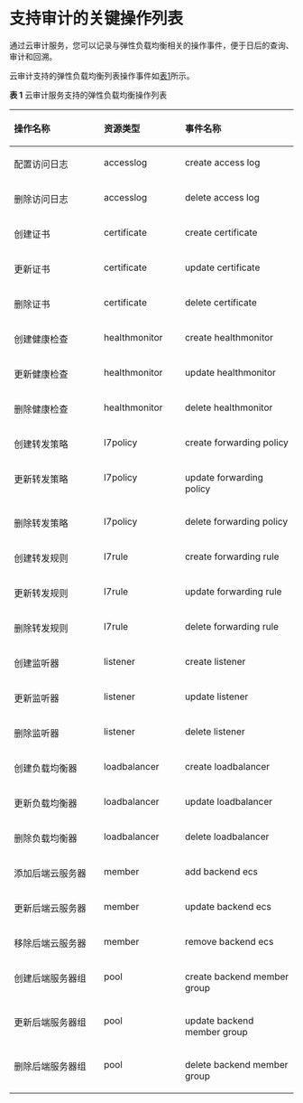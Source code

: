 # 支持审计的关键操作列表<a name="zh_cn_elb_09_0001"></a>

通过云审计服务，您可以记录与弹性负载均衡相关的操作事件，便于日后的查询、审计和回溯。

云审计支持的弹性负载均衡列表操作事件如[表1](#table1419082716297)所示。

**表 1**  云审计服务支持的弹性负载均衡操作列表

<a name="table1419082716297"></a>
<table><thead align="left"><tr id="zh-cn_topic_0107211963_zh-cn_topic_0100273727_zh-cn_topic_0043877303_row20363337194626"><th class="cellrowborder" valign="top" width="31.630000000000003%" id="mcps1.2.4.1.1"><p id="zh-cn_topic_0107211963_zh-cn_topic_0100273727_zh-cn_topic_0043877303_p38817639194626"><a name="zh-cn_topic_0107211963_zh-cn_topic_0100273727_zh-cn_topic_0043877303_p38817639194626"></a><a name="zh-cn_topic_0107211963_zh-cn_topic_0100273727_zh-cn_topic_0043877303_p38817639194626"></a>操作名称</p>
</th>
<th class="cellrowborder" valign="top" width="28.57%" id="mcps1.2.4.1.2"><p id="zh-cn_topic_0107211963_zh-cn_topic_0100273727_zh-cn_topic_0043877303_p57221065194626"><a name="zh-cn_topic_0107211963_zh-cn_topic_0100273727_zh-cn_topic_0043877303_p57221065194626"></a><a name="zh-cn_topic_0107211963_zh-cn_topic_0100273727_zh-cn_topic_0043877303_p57221065194626"></a>资源类型</p>
</th>
<th class="cellrowborder" valign="top" width="39.800000000000004%" id="mcps1.2.4.1.3"><p id="zh-cn_topic_0107211963_zh-cn_topic_0100273727_zh-cn_topic_0043877303_p4394712194626"><a name="zh-cn_topic_0107211963_zh-cn_topic_0100273727_zh-cn_topic_0043877303_p4394712194626"></a><a name="zh-cn_topic_0107211963_zh-cn_topic_0100273727_zh-cn_topic_0043877303_p4394712194626"></a>事件名称</p>
</th>
</tr>
</thead>
<tbody><tr id="zh-cn_topic_0107211963_zh-cn_topic_0100273727_zh-cn_topic_0043877303_row20427387194626"><td class="cellrowborder" valign="top" width="31.630000000000003%" headers="mcps1.2.4.1.1 "><p id="zh-cn_topic_0107211963_zh-cn_topic_0100273727_p13771225102657"><a name="zh-cn_topic_0107211963_zh-cn_topic_0100273727_p13771225102657"></a><a name="zh-cn_topic_0107211963_zh-cn_topic_0100273727_p13771225102657"></a>配置访问日志</p>
</td>
<td class="cellrowborder" valign="top" width="28.57%" headers="mcps1.2.4.1.2 "><p id="zh-cn_topic_0107211963_zh-cn_topic_0100273727_p57697142102711"><a name="zh-cn_topic_0107211963_zh-cn_topic_0100273727_p57697142102711"></a><a name="zh-cn_topic_0107211963_zh-cn_topic_0100273727_p57697142102711"></a>accesslog</p>
</td>
<td class="cellrowborder" valign="top" width="39.800000000000004%" headers="mcps1.2.4.1.3 "><p id="zh-cn_topic_0107211963_zh-cn_topic_0100273727_p42039365102723"><a name="zh-cn_topic_0107211963_zh-cn_topic_0100273727_p42039365102723"></a><a name="zh-cn_topic_0107211963_zh-cn_topic_0100273727_p42039365102723"></a>create access log</p>
</td>
</tr>
<tr id="zh-cn_topic_0107211963_zh-cn_topic_0100273727_zh-cn_topic_0043877303_row34959088194626"><td class="cellrowborder" valign="top" width="31.630000000000003%" headers="mcps1.2.4.1.1 "><p id="zh-cn_topic_0107211963_zh-cn_topic_0100273727_p40002746102657"><a name="zh-cn_topic_0107211963_zh-cn_topic_0100273727_p40002746102657"></a><a name="zh-cn_topic_0107211963_zh-cn_topic_0100273727_p40002746102657"></a>删除访问日志</p>
</td>
<td class="cellrowborder" valign="top" width="28.57%" headers="mcps1.2.4.1.2 "><p id="zh-cn_topic_0107211963_zh-cn_topic_0100273727_p51067666102711"><a name="zh-cn_topic_0107211963_zh-cn_topic_0100273727_p51067666102711"></a><a name="zh-cn_topic_0107211963_zh-cn_topic_0100273727_p51067666102711"></a>accesslog</p>
</td>
<td class="cellrowborder" valign="top" width="39.800000000000004%" headers="mcps1.2.4.1.3 "><p id="zh-cn_topic_0107211963_zh-cn_topic_0100273727_p45055626102723"><a name="zh-cn_topic_0107211963_zh-cn_topic_0100273727_p45055626102723"></a><a name="zh-cn_topic_0107211963_zh-cn_topic_0100273727_p45055626102723"></a>delete access log</p>
</td>
</tr>
<tr id="zh-cn_topic_0107211963_zh-cn_topic_0100273727_zh-cn_topic_0043877303_row59839823194626"><td class="cellrowborder" valign="top" width="31.630000000000003%" headers="mcps1.2.4.1.1 "><p id="zh-cn_topic_0107211963_zh-cn_topic_0100273727_p36754893102657"><a name="zh-cn_topic_0107211963_zh-cn_topic_0100273727_p36754893102657"></a><a name="zh-cn_topic_0107211963_zh-cn_topic_0100273727_p36754893102657"></a>创建证书</p>
</td>
<td class="cellrowborder" valign="top" width="28.57%" headers="mcps1.2.4.1.2 "><p id="zh-cn_topic_0107211963_zh-cn_topic_0100273727_p50018451102711"><a name="zh-cn_topic_0107211963_zh-cn_topic_0100273727_p50018451102711"></a><a name="zh-cn_topic_0107211963_zh-cn_topic_0100273727_p50018451102711"></a>certificate</p>
</td>
<td class="cellrowborder" valign="top" width="39.800000000000004%" headers="mcps1.2.4.1.3 "><p id="zh-cn_topic_0107211963_zh-cn_topic_0100273727_p29317144102723"><a name="zh-cn_topic_0107211963_zh-cn_topic_0100273727_p29317144102723"></a><a name="zh-cn_topic_0107211963_zh-cn_topic_0100273727_p29317144102723"></a>create certificate</p>
</td>
</tr>
<tr id="zh-cn_topic_0107211963_zh-cn_topic_0100273727_zh-cn_topic_0043877303_row31578295194626"><td class="cellrowborder" valign="top" width="31.630000000000003%" headers="mcps1.2.4.1.1 "><p id="zh-cn_topic_0107211963_zh-cn_topic_0100273727_p17880695102657"><a name="zh-cn_topic_0107211963_zh-cn_topic_0100273727_p17880695102657"></a><a name="zh-cn_topic_0107211963_zh-cn_topic_0100273727_p17880695102657"></a>更新证书</p>
</td>
<td class="cellrowborder" valign="top" width="28.57%" headers="mcps1.2.4.1.2 "><p id="zh-cn_topic_0107211963_zh-cn_topic_0100273727_p23338163102711"><a name="zh-cn_topic_0107211963_zh-cn_topic_0100273727_p23338163102711"></a><a name="zh-cn_topic_0107211963_zh-cn_topic_0100273727_p23338163102711"></a>certificate</p>
</td>
<td class="cellrowborder" valign="top" width="39.800000000000004%" headers="mcps1.2.4.1.3 "><p id="zh-cn_topic_0107211963_zh-cn_topic_0100273727_p31579362102723"><a name="zh-cn_topic_0107211963_zh-cn_topic_0100273727_p31579362102723"></a><a name="zh-cn_topic_0107211963_zh-cn_topic_0100273727_p31579362102723"></a>update certificate</p>
</td>
</tr>
<tr id="zh-cn_topic_0107211963_zh-cn_topic_0100273727_zh-cn_topic_0043877303_row49694672194626"><td class="cellrowborder" valign="top" width="31.630000000000003%" headers="mcps1.2.4.1.1 "><p id="zh-cn_topic_0107211963_zh-cn_topic_0100273727_p15907234102657"><a name="zh-cn_topic_0107211963_zh-cn_topic_0100273727_p15907234102657"></a><a name="zh-cn_topic_0107211963_zh-cn_topic_0100273727_p15907234102657"></a>删除证书</p>
</td>
<td class="cellrowborder" valign="top" width="28.57%" headers="mcps1.2.4.1.2 "><p id="zh-cn_topic_0107211963_zh-cn_topic_0100273727_p34978805102711"><a name="zh-cn_topic_0107211963_zh-cn_topic_0100273727_p34978805102711"></a><a name="zh-cn_topic_0107211963_zh-cn_topic_0100273727_p34978805102711"></a>certificate</p>
</td>
<td class="cellrowborder" valign="top" width="39.800000000000004%" headers="mcps1.2.4.1.3 "><p id="zh-cn_topic_0107211963_zh-cn_topic_0100273727_p3014627102723"><a name="zh-cn_topic_0107211963_zh-cn_topic_0100273727_p3014627102723"></a><a name="zh-cn_topic_0107211963_zh-cn_topic_0100273727_p3014627102723"></a>delete certificate</p>
</td>
</tr>
<tr id="zh-cn_topic_0107211963_zh-cn_topic_0100273727_zh-cn_topic_0043877303_row23432327194626"><td class="cellrowborder" valign="top" width="31.630000000000003%" headers="mcps1.2.4.1.1 "><p id="zh-cn_topic_0107211963_zh-cn_topic_0100273727_p53649024102657"><a name="zh-cn_topic_0107211963_zh-cn_topic_0100273727_p53649024102657"></a><a name="zh-cn_topic_0107211963_zh-cn_topic_0100273727_p53649024102657"></a>创建健康检查</p>
</td>
<td class="cellrowborder" valign="top" width="28.57%" headers="mcps1.2.4.1.2 "><p id="zh-cn_topic_0107211963_zh-cn_topic_0100273727_p65290085102711"><a name="zh-cn_topic_0107211963_zh-cn_topic_0100273727_p65290085102711"></a><a name="zh-cn_topic_0107211963_zh-cn_topic_0100273727_p65290085102711"></a>healthmonitor</p>
</td>
<td class="cellrowborder" valign="top" width="39.800000000000004%" headers="mcps1.2.4.1.3 "><p id="zh-cn_topic_0107211963_zh-cn_topic_0100273727_p50179550102723"><a name="zh-cn_topic_0107211963_zh-cn_topic_0100273727_p50179550102723"></a><a name="zh-cn_topic_0107211963_zh-cn_topic_0100273727_p50179550102723"></a>create healthmonitor</p>
</td>
</tr>
<tr id="zh-cn_topic_0107211963_zh-cn_topic_0100273727_zh-cn_topic_0043877303_row66571733194626"><td class="cellrowborder" valign="top" width="31.630000000000003%" headers="mcps1.2.4.1.1 "><p id="zh-cn_topic_0107211963_zh-cn_topic_0100273727_p52780367102657"><a name="zh-cn_topic_0107211963_zh-cn_topic_0100273727_p52780367102657"></a><a name="zh-cn_topic_0107211963_zh-cn_topic_0100273727_p52780367102657"></a>更新健康检查</p>
</td>
<td class="cellrowborder" valign="top" width="28.57%" headers="mcps1.2.4.1.2 "><p id="zh-cn_topic_0107211963_zh-cn_topic_0100273727_p16287572102711"><a name="zh-cn_topic_0107211963_zh-cn_topic_0100273727_p16287572102711"></a><a name="zh-cn_topic_0107211963_zh-cn_topic_0100273727_p16287572102711"></a>healthmonitor</p>
</td>
<td class="cellrowborder" valign="top" width="39.800000000000004%" headers="mcps1.2.4.1.3 "><p id="zh-cn_topic_0107211963_zh-cn_topic_0100273727_p6561310102723"><a name="zh-cn_topic_0107211963_zh-cn_topic_0100273727_p6561310102723"></a><a name="zh-cn_topic_0107211963_zh-cn_topic_0100273727_p6561310102723"></a>update healthmonitor</p>
</td>
</tr>
<tr id="zh-cn_topic_0107211963_zh-cn_topic_0100273727_zh-cn_topic_0043877303_row49521528194626"><td class="cellrowborder" valign="top" width="31.630000000000003%" headers="mcps1.2.4.1.1 "><p id="zh-cn_topic_0107211963_zh-cn_topic_0100273727_p23508495102657"><a name="zh-cn_topic_0107211963_zh-cn_topic_0100273727_p23508495102657"></a><a name="zh-cn_topic_0107211963_zh-cn_topic_0100273727_p23508495102657"></a>删除健康检查</p>
</td>
<td class="cellrowborder" valign="top" width="28.57%" headers="mcps1.2.4.1.2 "><p id="zh-cn_topic_0107211963_zh-cn_topic_0100273727_p62480415102711"><a name="zh-cn_topic_0107211963_zh-cn_topic_0100273727_p62480415102711"></a><a name="zh-cn_topic_0107211963_zh-cn_topic_0100273727_p62480415102711"></a>healthmonitor</p>
</td>
<td class="cellrowborder" valign="top" width="39.800000000000004%" headers="mcps1.2.4.1.3 "><p id="zh-cn_topic_0107211963_zh-cn_topic_0100273727_p18466103102723"><a name="zh-cn_topic_0107211963_zh-cn_topic_0100273727_p18466103102723"></a><a name="zh-cn_topic_0107211963_zh-cn_topic_0100273727_p18466103102723"></a>delete healthmonitor</p>
</td>
</tr>
<tr id="zh-cn_topic_0107211963_zh-cn_topic_0100273727_zh-cn_topic_0043877303_row3607478194626"><td class="cellrowborder" valign="top" width="31.630000000000003%" headers="mcps1.2.4.1.1 "><p id="zh-cn_topic_0107211963_zh-cn_topic_0100273727_p24932684102657"><a name="zh-cn_topic_0107211963_zh-cn_topic_0100273727_p24932684102657"></a><a name="zh-cn_topic_0107211963_zh-cn_topic_0100273727_p24932684102657"></a>创建转发策略</p>
</td>
<td class="cellrowborder" valign="top" width="28.57%" headers="mcps1.2.4.1.2 "><p id="zh-cn_topic_0107211963_zh-cn_topic_0100273727_p48412903102711"><a name="zh-cn_topic_0107211963_zh-cn_topic_0100273727_p48412903102711"></a><a name="zh-cn_topic_0107211963_zh-cn_topic_0100273727_p48412903102711"></a>l7policy</p>
</td>
<td class="cellrowborder" valign="top" width="39.800000000000004%" headers="mcps1.2.4.1.3 "><p id="zh-cn_topic_0107211963_zh-cn_topic_0100273727_p40016322102723"><a name="zh-cn_topic_0107211963_zh-cn_topic_0100273727_p40016322102723"></a><a name="zh-cn_topic_0107211963_zh-cn_topic_0100273727_p40016322102723"></a>create forwarding policy</p>
</td>
</tr>
<tr id="zh-cn_topic_0107211963_zh-cn_topic_0100273727_zh-cn_topic_0043877303_row2432959013428"><td class="cellrowborder" valign="top" width="31.630000000000003%" headers="mcps1.2.4.1.1 "><p id="zh-cn_topic_0107211963_zh-cn_topic_0100273727_p56533721102657"><a name="zh-cn_topic_0107211963_zh-cn_topic_0100273727_p56533721102657"></a><a name="zh-cn_topic_0107211963_zh-cn_topic_0100273727_p56533721102657"></a>更新转发策略</p>
</td>
<td class="cellrowborder" valign="top" width="28.57%" headers="mcps1.2.4.1.2 "><p id="zh-cn_topic_0107211963_zh-cn_topic_0100273727_p60853337102711"><a name="zh-cn_topic_0107211963_zh-cn_topic_0100273727_p60853337102711"></a><a name="zh-cn_topic_0107211963_zh-cn_topic_0100273727_p60853337102711"></a>l7policy</p>
</td>
<td class="cellrowborder" valign="top" width="39.800000000000004%" headers="mcps1.2.4.1.3 "><p id="zh-cn_topic_0107211963_zh-cn_topic_0100273727_p46652196102723"><a name="zh-cn_topic_0107211963_zh-cn_topic_0100273727_p46652196102723"></a><a name="zh-cn_topic_0107211963_zh-cn_topic_0100273727_p46652196102723"></a>update forwarding policy</p>
</td>
</tr>
<tr id="zh-cn_topic_0107211963_zh-cn_topic_0100273727_zh-cn_topic_0043877303_row40827388134212"><td class="cellrowborder" valign="top" width="31.630000000000003%" headers="mcps1.2.4.1.1 "><p id="zh-cn_topic_0107211963_zh-cn_topic_0100273727_p8240786102657"><a name="zh-cn_topic_0107211963_zh-cn_topic_0100273727_p8240786102657"></a><a name="zh-cn_topic_0107211963_zh-cn_topic_0100273727_p8240786102657"></a>删除转发策略</p>
</td>
<td class="cellrowborder" valign="top" width="28.57%" headers="mcps1.2.4.1.2 "><p id="zh-cn_topic_0107211963_zh-cn_topic_0100273727_p3124071102711"><a name="zh-cn_topic_0107211963_zh-cn_topic_0100273727_p3124071102711"></a><a name="zh-cn_topic_0107211963_zh-cn_topic_0100273727_p3124071102711"></a>l7policy</p>
</td>
<td class="cellrowborder" valign="top" width="39.800000000000004%" headers="mcps1.2.4.1.3 "><p id="zh-cn_topic_0107211963_zh-cn_topic_0100273727_p52365895102723"><a name="zh-cn_topic_0107211963_zh-cn_topic_0100273727_p52365895102723"></a><a name="zh-cn_topic_0107211963_zh-cn_topic_0100273727_p52365895102723"></a>delete forwarding policy</p>
</td>
</tr>
<tr id="zh-cn_topic_0107211963_zh-cn_topic_0100273727_zh-cn_topic_0043877303_row20401910134216"><td class="cellrowborder" valign="top" width="31.630000000000003%" headers="mcps1.2.4.1.1 "><p id="zh-cn_topic_0107211963_zh-cn_topic_0100273727_p34844441102657"><a name="zh-cn_topic_0107211963_zh-cn_topic_0100273727_p34844441102657"></a><a name="zh-cn_topic_0107211963_zh-cn_topic_0100273727_p34844441102657"></a>创建转发规则</p>
</td>
<td class="cellrowborder" valign="top" width="28.57%" headers="mcps1.2.4.1.2 "><p id="zh-cn_topic_0107211963_zh-cn_topic_0100273727_p62855692102711"><a name="zh-cn_topic_0107211963_zh-cn_topic_0100273727_p62855692102711"></a><a name="zh-cn_topic_0107211963_zh-cn_topic_0100273727_p62855692102711"></a>l7rule</p>
</td>
<td class="cellrowborder" valign="top" width="39.800000000000004%" headers="mcps1.2.4.1.3 "><p id="zh-cn_topic_0107211963_zh-cn_topic_0100273727_p56902749102723"><a name="zh-cn_topic_0107211963_zh-cn_topic_0100273727_p56902749102723"></a><a name="zh-cn_topic_0107211963_zh-cn_topic_0100273727_p56902749102723"></a>create forwarding rule</p>
</td>
</tr>
<tr id="zh-cn_topic_0107211963_zh-cn_topic_0100273727_zh-cn_topic_0043877303_row61844269134220"><td class="cellrowborder" valign="top" width="31.630000000000003%" headers="mcps1.2.4.1.1 "><p id="zh-cn_topic_0107211963_zh-cn_topic_0100273727_p34447000102657"><a name="zh-cn_topic_0107211963_zh-cn_topic_0100273727_p34447000102657"></a><a name="zh-cn_topic_0107211963_zh-cn_topic_0100273727_p34447000102657"></a>更新转发规则</p>
</td>
<td class="cellrowborder" valign="top" width="28.57%" headers="mcps1.2.4.1.2 "><p id="zh-cn_topic_0107211963_zh-cn_topic_0100273727_p53554699102711"><a name="zh-cn_topic_0107211963_zh-cn_topic_0100273727_p53554699102711"></a><a name="zh-cn_topic_0107211963_zh-cn_topic_0100273727_p53554699102711"></a>l7rule</p>
</td>
<td class="cellrowborder" valign="top" width="39.800000000000004%" headers="mcps1.2.4.1.3 "><p id="zh-cn_topic_0107211963_zh-cn_topic_0100273727_p8826788102723"><a name="zh-cn_topic_0107211963_zh-cn_topic_0100273727_p8826788102723"></a><a name="zh-cn_topic_0107211963_zh-cn_topic_0100273727_p8826788102723"></a>update forwarding rule</p>
</td>
</tr>
<tr id="zh-cn_topic_0107211963_zh-cn_topic_0100273727_zh-cn_topic_0043877303_row24042643134224"><td class="cellrowborder" valign="top" width="31.630000000000003%" headers="mcps1.2.4.1.1 "><p id="zh-cn_topic_0107211963_zh-cn_topic_0100273727_p13148548102657"><a name="zh-cn_topic_0107211963_zh-cn_topic_0100273727_p13148548102657"></a><a name="zh-cn_topic_0107211963_zh-cn_topic_0100273727_p13148548102657"></a>删除转发规则</p>
</td>
<td class="cellrowborder" valign="top" width="28.57%" headers="mcps1.2.4.1.2 "><p id="zh-cn_topic_0107211963_zh-cn_topic_0100273727_p51126192102711"><a name="zh-cn_topic_0107211963_zh-cn_topic_0100273727_p51126192102711"></a><a name="zh-cn_topic_0107211963_zh-cn_topic_0100273727_p51126192102711"></a>l7rule</p>
</td>
<td class="cellrowborder" valign="top" width="39.800000000000004%" headers="mcps1.2.4.1.3 "><p id="zh-cn_topic_0107211963_zh-cn_topic_0100273727_p59386396102723"><a name="zh-cn_topic_0107211963_zh-cn_topic_0100273727_p59386396102723"></a><a name="zh-cn_topic_0107211963_zh-cn_topic_0100273727_p59386396102723"></a>delete forwarding rule</p>
</td>
</tr>
<tr id="zh-cn_topic_0107211963_zh-cn_topic_0100273727_zh-cn_topic_0043877303_row30148605155917"><td class="cellrowborder" valign="top" width="31.630000000000003%" headers="mcps1.2.4.1.1 "><p id="zh-cn_topic_0107211963_zh-cn_topic_0100273727_p55833431102657"><a name="zh-cn_topic_0107211963_zh-cn_topic_0100273727_p55833431102657"></a><a name="zh-cn_topic_0107211963_zh-cn_topic_0100273727_p55833431102657"></a>创建监听器</p>
</td>
<td class="cellrowborder" valign="top" width="28.57%" headers="mcps1.2.4.1.2 "><p id="zh-cn_topic_0107211963_zh-cn_topic_0100273727_p25574540102711"><a name="zh-cn_topic_0107211963_zh-cn_topic_0100273727_p25574540102711"></a><a name="zh-cn_topic_0107211963_zh-cn_topic_0100273727_p25574540102711"></a>listener</p>
</td>
<td class="cellrowborder" valign="top" width="39.800000000000004%" headers="mcps1.2.4.1.3 "><p id="zh-cn_topic_0107211963_zh-cn_topic_0100273727_p7465553102723"><a name="zh-cn_topic_0107211963_zh-cn_topic_0100273727_p7465553102723"></a><a name="zh-cn_topic_0107211963_zh-cn_topic_0100273727_p7465553102723"></a>create listener</p>
</td>
</tr>
<tr id="zh-cn_topic_0107211963_zh-cn_topic_0100273727_zh-cn_topic_0043877303_row29256146183326"><td class="cellrowborder" valign="top" width="31.630000000000003%" headers="mcps1.2.4.1.1 "><p id="zh-cn_topic_0107211963_zh-cn_topic_0100273727_p34600277102657"><a name="zh-cn_topic_0107211963_zh-cn_topic_0100273727_p34600277102657"></a><a name="zh-cn_topic_0107211963_zh-cn_topic_0100273727_p34600277102657"></a>更新监听器</p>
</td>
<td class="cellrowborder" valign="top" width="28.57%" headers="mcps1.2.4.1.2 "><p id="zh-cn_topic_0107211963_zh-cn_topic_0100273727_p54684732102711"><a name="zh-cn_topic_0107211963_zh-cn_topic_0100273727_p54684732102711"></a><a name="zh-cn_topic_0107211963_zh-cn_topic_0100273727_p54684732102711"></a>listener</p>
</td>
<td class="cellrowborder" valign="top" width="39.800000000000004%" headers="mcps1.2.4.1.3 "><p id="zh-cn_topic_0107211963_zh-cn_topic_0100273727_p6570518102723"><a name="zh-cn_topic_0107211963_zh-cn_topic_0100273727_p6570518102723"></a><a name="zh-cn_topic_0107211963_zh-cn_topic_0100273727_p6570518102723"></a>update listener</p>
</td>
</tr>
<tr id="zh-cn_topic_0107211963_zh-cn_topic_0100273727_zh-cn_topic_0043877303_row30380047183326"><td class="cellrowborder" valign="top" width="31.630000000000003%" headers="mcps1.2.4.1.1 "><p id="zh-cn_topic_0107211963_zh-cn_topic_0100273727_p57777991102657"><a name="zh-cn_topic_0107211963_zh-cn_topic_0100273727_p57777991102657"></a><a name="zh-cn_topic_0107211963_zh-cn_topic_0100273727_p57777991102657"></a>删除监听器</p>
</td>
<td class="cellrowborder" valign="top" width="28.57%" headers="mcps1.2.4.1.2 "><p id="zh-cn_topic_0107211963_zh-cn_topic_0100273727_p2504481102711"><a name="zh-cn_topic_0107211963_zh-cn_topic_0100273727_p2504481102711"></a><a name="zh-cn_topic_0107211963_zh-cn_topic_0100273727_p2504481102711"></a>listener</p>
</td>
<td class="cellrowborder" valign="top" width="39.800000000000004%" headers="mcps1.2.4.1.3 "><p id="zh-cn_topic_0107211963_zh-cn_topic_0100273727_p25178951102723"><a name="zh-cn_topic_0107211963_zh-cn_topic_0100273727_p25178951102723"></a><a name="zh-cn_topic_0107211963_zh-cn_topic_0100273727_p25178951102723"></a>delete listener</p>
</td>
</tr>
<tr id="zh-cn_topic_0107211963_zh-cn_topic_0100273727_row1861703194034"><td class="cellrowborder" valign="top" width="31.630000000000003%" headers="mcps1.2.4.1.1 "><p id="zh-cn_topic_0107211963_zh-cn_topic_0100273727_p42897985102657"><a name="zh-cn_topic_0107211963_zh-cn_topic_0100273727_p42897985102657"></a><a name="zh-cn_topic_0107211963_zh-cn_topic_0100273727_p42897985102657"></a>创建负载均衡器</p>
</td>
<td class="cellrowborder" valign="top" width="28.57%" headers="mcps1.2.4.1.2 "><p id="zh-cn_topic_0107211963_zh-cn_topic_0100273727_p13827880102711"><a name="zh-cn_topic_0107211963_zh-cn_topic_0100273727_p13827880102711"></a><a name="zh-cn_topic_0107211963_zh-cn_topic_0100273727_p13827880102711"></a>loadbalancer</p>
</td>
<td class="cellrowborder" valign="top" width="39.800000000000004%" headers="mcps1.2.4.1.3 "><p id="zh-cn_topic_0107211963_zh-cn_topic_0100273727_p34735750102723"><a name="zh-cn_topic_0107211963_zh-cn_topic_0100273727_p34735750102723"></a><a name="zh-cn_topic_0107211963_zh-cn_topic_0100273727_p34735750102723"></a>create loadbalancer</p>
</td>
</tr>
<tr id="zh-cn_topic_0107211963_zh-cn_topic_0100273727_row3058864194034"><td class="cellrowborder" valign="top" width="31.630000000000003%" headers="mcps1.2.4.1.1 "><p id="zh-cn_topic_0107211963_zh-cn_topic_0100273727_p67009887102657"><a name="zh-cn_topic_0107211963_zh-cn_topic_0100273727_p67009887102657"></a><a name="zh-cn_topic_0107211963_zh-cn_topic_0100273727_p67009887102657"></a>更新负载均衡器</p>
</td>
<td class="cellrowborder" valign="top" width="28.57%" headers="mcps1.2.4.1.2 "><p id="zh-cn_topic_0107211963_zh-cn_topic_0100273727_p14195331102711"><a name="zh-cn_topic_0107211963_zh-cn_topic_0100273727_p14195331102711"></a><a name="zh-cn_topic_0107211963_zh-cn_topic_0100273727_p14195331102711"></a>loadbalancer</p>
</td>
<td class="cellrowborder" valign="top" width="39.800000000000004%" headers="mcps1.2.4.1.3 "><p id="zh-cn_topic_0107211963_zh-cn_topic_0100273727_p22320125102723"><a name="zh-cn_topic_0107211963_zh-cn_topic_0100273727_p22320125102723"></a><a name="zh-cn_topic_0107211963_zh-cn_topic_0100273727_p22320125102723"></a>update loadbalancer</p>
</td>
</tr>
<tr id="zh-cn_topic_0107211963_zh-cn_topic_0100273727_row5883113594034"><td class="cellrowborder" valign="top" width="31.630000000000003%" headers="mcps1.2.4.1.1 "><p id="zh-cn_topic_0107211963_zh-cn_topic_0100273727_p62063747102657"><a name="zh-cn_topic_0107211963_zh-cn_topic_0100273727_p62063747102657"></a><a name="zh-cn_topic_0107211963_zh-cn_topic_0100273727_p62063747102657"></a>删除负载均衡器</p>
</td>
<td class="cellrowborder" valign="top" width="28.57%" headers="mcps1.2.4.1.2 "><p id="zh-cn_topic_0107211963_zh-cn_topic_0100273727_p13631597102711"><a name="zh-cn_topic_0107211963_zh-cn_topic_0100273727_p13631597102711"></a><a name="zh-cn_topic_0107211963_zh-cn_topic_0100273727_p13631597102711"></a>loadbalancer</p>
</td>
<td class="cellrowborder" valign="top" width="39.800000000000004%" headers="mcps1.2.4.1.3 "><p id="zh-cn_topic_0107211963_zh-cn_topic_0100273727_p31026721102723"><a name="zh-cn_topic_0107211963_zh-cn_topic_0100273727_p31026721102723"></a><a name="zh-cn_topic_0107211963_zh-cn_topic_0100273727_p31026721102723"></a>delete loadbalancer</p>
</td>
</tr>
<tr id="zh-cn_topic_0107211963_zh-cn_topic_0100273727_row1442546694034"><td class="cellrowborder" valign="top" width="31.630000000000003%" headers="mcps1.2.4.1.1 "><p id="zh-cn_topic_0107211963_zh-cn_topic_0100273727_p13097239102657"><a name="zh-cn_topic_0107211963_zh-cn_topic_0100273727_p13097239102657"></a><a name="zh-cn_topic_0107211963_zh-cn_topic_0100273727_p13097239102657"></a>添加后端云服务器</p>
</td>
<td class="cellrowborder" valign="top" width="28.57%" headers="mcps1.2.4.1.2 "><p id="zh-cn_topic_0107211963_zh-cn_topic_0100273727_p5322729102711"><a name="zh-cn_topic_0107211963_zh-cn_topic_0100273727_p5322729102711"></a><a name="zh-cn_topic_0107211963_zh-cn_topic_0100273727_p5322729102711"></a>member</p>
</td>
<td class="cellrowborder" valign="top" width="39.800000000000004%" headers="mcps1.2.4.1.3 "><p id="zh-cn_topic_0107211963_zh-cn_topic_0100273727_p2793068102723"><a name="zh-cn_topic_0107211963_zh-cn_topic_0100273727_p2793068102723"></a><a name="zh-cn_topic_0107211963_zh-cn_topic_0100273727_p2793068102723"></a>add backend ecs</p>
</td>
</tr>
<tr id="zh-cn_topic_0107211963_zh-cn_topic_0100273727_row2669784494034"><td class="cellrowborder" valign="top" width="31.630000000000003%" headers="mcps1.2.4.1.1 "><p id="zh-cn_topic_0107211963_zh-cn_topic_0100273727_p18429136102657"><a name="zh-cn_topic_0107211963_zh-cn_topic_0100273727_p18429136102657"></a><a name="zh-cn_topic_0107211963_zh-cn_topic_0100273727_p18429136102657"></a>更新后端云服务器</p>
</td>
<td class="cellrowborder" valign="top" width="28.57%" headers="mcps1.2.4.1.2 "><p id="zh-cn_topic_0107211963_zh-cn_topic_0100273727_p55064707102711"><a name="zh-cn_topic_0107211963_zh-cn_topic_0100273727_p55064707102711"></a><a name="zh-cn_topic_0107211963_zh-cn_topic_0100273727_p55064707102711"></a>member</p>
</td>
<td class="cellrowborder" valign="top" width="39.800000000000004%" headers="mcps1.2.4.1.3 "><p id="zh-cn_topic_0107211963_zh-cn_topic_0100273727_p22881314102723"><a name="zh-cn_topic_0107211963_zh-cn_topic_0100273727_p22881314102723"></a><a name="zh-cn_topic_0107211963_zh-cn_topic_0100273727_p22881314102723"></a>update backend ecs</p>
</td>
</tr>
<tr id="zh-cn_topic_0107211963_zh-cn_topic_0100273727_row5384430994034"><td class="cellrowborder" valign="top" width="31.630000000000003%" headers="mcps1.2.4.1.1 "><p id="zh-cn_topic_0107211963_zh-cn_topic_0100273727_p13067880102657"><a name="zh-cn_topic_0107211963_zh-cn_topic_0100273727_p13067880102657"></a><a name="zh-cn_topic_0107211963_zh-cn_topic_0100273727_p13067880102657"></a>移除后端云服务器</p>
</td>
<td class="cellrowborder" valign="top" width="28.57%" headers="mcps1.2.4.1.2 "><p id="zh-cn_topic_0107211963_zh-cn_topic_0100273727_p11070732102711"><a name="zh-cn_topic_0107211963_zh-cn_topic_0100273727_p11070732102711"></a><a name="zh-cn_topic_0107211963_zh-cn_topic_0100273727_p11070732102711"></a>member</p>
</td>
<td class="cellrowborder" valign="top" width="39.800000000000004%" headers="mcps1.2.4.1.3 "><p id="zh-cn_topic_0107211963_zh-cn_topic_0100273727_p37479692102723"><a name="zh-cn_topic_0107211963_zh-cn_topic_0100273727_p37479692102723"></a><a name="zh-cn_topic_0107211963_zh-cn_topic_0100273727_p37479692102723"></a>remove backend ecs</p>
</td>
</tr>
<tr id="zh-cn_topic_0107211963_zh-cn_topic_0100273727_row5480612594034"><td class="cellrowborder" valign="top" width="31.630000000000003%" headers="mcps1.2.4.1.1 "><p id="zh-cn_topic_0107211963_zh-cn_topic_0100273727_p64135266102657"><a name="zh-cn_topic_0107211963_zh-cn_topic_0100273727_p64135266102657"></a><a name="zh-cn_topic_0107211963_zh-cn_topic_0100273727_p64135266102657"></a>创建后端服务器组</p>
</td>
<td class="cellrowborder" valign="top" width="28.57%" headers="mcps1.2.4.1.2 "><p id="zh-cn_topic_0107211963_zh-cn_topic_0100273727_p17500256102711"><a name="zh-cn_topic_0107211963_zh-cn_topic_0100273727_p17500256102711"></a><a name="zh-cn_topic_0107211963_zh-cn_topic_0100273727_p17500256102711"></a>pool</p>
</td>
<td class="cellrowborder" valign="top" width="39.800000000000004%" headers="mcps1.2.4.1.3 "><p id="zh-cn_topic_0107211963_zh-cn_topic_0100273727_p9388094102723"><a name="zh-cn_topic_0107211963_zh-cn_topic_0100273727_p9388094102723"></a><a name="zh-cn_topic_0107211963_zh-cn_topic_0100273727_p9388094102723"></a>create backend member group</p>
</td>
</tr>
<tr id="zh-cn_topic_0107211963_zh-cn_topic_0100273727_row1130171994034"><td class="cellrowborder" valign="top" width="31.630000000000003%" headers="mcps1.2.4.1.1 "><p id="zh-cn_topic_0107211963_zh-cn_topic_0100273727_p46840266102657"><a name="zh-cn_topic_0107211963_zh-cn_topic_0100273727_p46840266102657"></a><a name="zh-cn_topic_0107211963_zh-cn_topic_0100273727_p46840266102657"></a>更新后端服务器组</p>
</td>
<td class="cellrowborder" valign="top" width="28.57%" headers="mcps1.2.4.1.2 "><p id="zh-cn_topic_0107211963_zh-cn_topic_0100273727_p7003171102711"><a name="zh-cn_topic_0107211963_zh-cn_topic_0100273727_p7003171102711"></a><a name="zh-cn_topic_0107211963_zh-cn_topic_0100273727_p7003171102711"></a>pool</p>
</td>
<td class="cellrowborder" valign="top" width="39.800000000000004%" headers="mcps1.2.4.1.3 "><p id="zh-cn_topic_0107211963_zh-cn_topic_0100273727_p65925844102723"><a name="zh-cn_topic_0107211963_zh-cn_topic_0100273727_p65925844102723"></a><a name="zh-cn_topic_0107211963_zh-cn_topic_0100273727_p65925844102723"></a>update backend member group</p>
</td>
</tr>
<tr id="zh-cn_topic_0107211963_zh-cn_topic_0100273727_row2795345994034"><td class="cellrowborder" valign="top" width="31.630000000000003%" headers="mcps1.2.4.1.1 "><p id="zh-cn_topic_0107211963_zh-cn_topic_0100273727_p55251185102657"><a name="zh-cn_topic_0107211963_zh-cn_topic_0100273727_p55251185102657"></a><a name="zh-cn_topic_0107211963_zh-cn_topic_0100273727_p55251185102657"></a>删除后端服务器组</p>
</td>
<td class="cellrowborder" valign="top" width="28.57%" headers="mcps1.2.4.1.2 "><p id="zh-cn_topic_0107211963_zh-cn_topic_0100273727_p5038463102711"><a name="zh-cn_topic_0107211963_zh-cn_topic_0100273727_p5038463102711"></a><a name="zh-cn_topic_0107211963_zh-cn_topic_0100273727_p5038463102711"></a>pool</p>
</td>
<td class="cellrowborder" valign="top" width="39.800000000000004%" headers="mcps1.2.4.1.3 "><p id="zh-cn_topic_0107211963_zh-cn_topic_0100273727_p9993904102723"><a name="zh-cn_topic_0107211963_zh-cn_topic_0100273727_p9993904102723"></a><a name="zh-cn_topic_0107211963_zh-cn_topic_0100273727_p9993904102723"></a>delete backend member group</p>
</td>
</tr>
</tbody>
</table>

